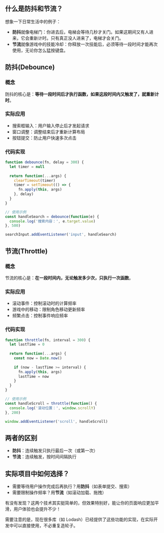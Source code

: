 ## 什么是防抖和节流？

想象一下日常生活中的例子：

- **防抖**就像电梯门：你进去后，电梯会等待几秒才关门。如果这期间又有人进来，它会重新计时。只有真正没人进来了，电梯才会关门。
- **节流**就像游戏中的技能冷却：你释放一次技能后，必须等待一段时间才能再次使用，无论你怎么猛按键盘。



## 防抖(Debounce)

### 概念
防抖的核心是：**等待一段时间后才执行函数，如果这段时间内又触发了，就重新计时**。

### 实际应用
- 搜索框输入：用户输入停止后才发起请求
- 窗口调整：调整结束后才重新计算布局
- 按钮提交：防止用户快速多次点击

### 代码实现

```javascript
function debounce(fn, delay = 300) {
  let timer = null
  
  return function(...args) {
    clearTimeout(timer)
    timer = setTimeout(() => {
      fn.apply(this, args)
    }, delay)
  }
}

// 使用示例
const handleSearch = debounce(function(e) {
  console.log('搜索内容：', e.target.value)
}, 500)

searchInput.addEventListener('input', handleSearch)
```



## 节流(Throttle)

### 概念
节流的核心是：**在一段时间内，无论触发多少次，只执行一次函数**。

### 实际应用
- 滚动事件：控制滚动时的计算频率
- 游戏中的移动：限制角色移动更新频率
- 频繁点击：控制事件响应频率

### 代码实现

```javascript
function throttle(fn, interval = 300) {
  let lastTime = 0
  
  return function(...args) {
    const now = Date.now()
    
    if (now - lastTime >= interval) {
      fn.apply(this, args)
      lastTime = now
    }
  }
}

// 使用示例
const handleScroll = throttle(function() {
  console.log('滚动位置：', window.scrollY)
}, 200)

window.addEventListener('scroll', handleScroll)
```



## 两者的区别

- **防抖**：连续触发只执行最后一次（或第一次）
- **节流**：连续触发，按时间间隔执行



## 实际项目中如何选择？

- 需要等待用户操作完成后再执行？用**防抖**（如表单提交、搜索）
- 需要限制操作频率？用**节流**（如滚动加载、拖拽）

有没有发现？这两个技术其实挺简单的，但效果特别好，能让你的页面响应更加平滑，用户体验也会提升不少！

需要注意的是，现在很多库（如 Lodash）已经提供了这些功能的实现，在实际开发中可以直接使用，不必重复造轮子。
